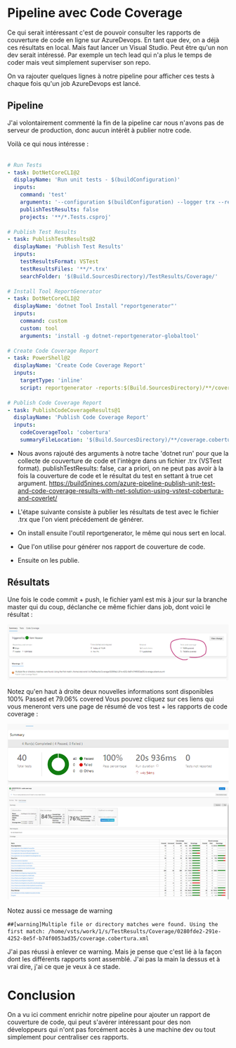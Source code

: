 # Pipeline avec Code Coverage

Ce qui serait intéressant c'est de pouvoir consulter les rapports de couverture de code en ligne sur AzureDevops. 
En tant que dev, on a déjà ces résultats en local. Mais faut lancer un Visual Studio. Peut être qu'un non dev serait intéressé. Par exemple un tech lead qui n'a plus le temps de coder mais veut simplement superviser son repo. 

On va rajouter quelques lignes à notre pipeline pour afficher ces tests à chaque fois qu'un job AzureDevops est lancé. 


## Pipeline 

J'ai volontairement commenté la fin de la pipeline car nous n'avons pas de serveur de production, donc aucun intérêt à publier notre code. 

Voilà ce qui nous intéresse :

```yaml

# Run Tests
- task: DotNetCoreCLI@2
  displayName: 'Run unit tests - $(buildConfiguration)'
  inputs:
    command: 'test'
    arguments: '--configuration $(buildConfiguration) --logger trx --results-directory "$(Build.SourcesDirectory)/TestResults/Coverage/"  --collect "XPlat Code Coverage"'
    publishTestResults: false
    projects: '**/*.Tests.csproj'

# Publish Test Results
- task: PublishTestResults@2
  displayName: 'Publish Test Results'
  inputs: 
    testResultsFormat: VSTest
    testResultsFiles: '**/*.trx'
    searchFolder: '$(Build.SourcesDirectory)/TestResults/Coverage/'
    
# Install Tool ReportGenerator
- task: DotNetCoreCLI@2
  displayName: 'dotnet Tool Install "reportgenerator"'
  inputs:
    command: custom
    custom: tool
    arguments: 'install -g dotnet-reportgenerator-globaltool'

# Create Code Coverage Report
- task: PowerShell@2
  displayName: 'Create Code Coverage Report'
  inputs:
    targetType: 'inline'
    script: reportgenerator -reports:$(Build.SourcesDirectory)/**/coverage.cobertura.xml -targetdir:$(Build.SourcesDirectory)/CodeCoverage -reporttypes:HtmlInline_AzurePipelines

# Publish Code Coverage Report
- task: PublishCodeCoverageResults@1
  displayName: 'Publish Code Coverage Report'
  inputs:
    codeCoverageTool: 'cobertura'
    summaryFileLocation: '$(Build.SourcesDirectory)/**/coverage.cobertura.xml'

```

- Nous avons rajouté des arguments à notre tache 'dotnet run' pour que la collecte de couverture de code et l'intègre dans un fichier .trx (VSTest format). publishTestResults: false, car a priori, on ne peut pas avoir à la fois la couverture de code et le résultat du test en settant à true cet argument. https://build5nines.com/azure-pipeline-publish-unit-test-and-code-coverage-results-with-net-solution-using-vstest-cobertura-and-coverlet/

- L'étape suivante consiste à publier les résultats de test avec le fichier .trx que l'on vient précédement de générer.

- On install ensuite l'outil reportgenerator, le même qui nous sert en local. 

- Que l'on utilise pour générer nos rapport de couverture de code. 

- Ensuite on les publie. 

## Résultats

Une fois le code commit + push, le fichier yaml est mis à jour sur la branche master qui du coup, déclanche ce même fichier dans job, dont voici le résultat :

![](../images/job-pipeline.png)


Notez qu'en haut à droite deux nouvelles informations sont disponibles 100% Passed et 79.06% covered
Vous pouvez cliquez sur ces liens qui vous meneront vers une page de résumé de vos test + les rapports de code coverage :

![](../images/online-tests.png)
![](../images/online-codecoverage.png)


Notez aussi ce message de warning
```
##[warning]Multiple file or directory matches were found. Using the first match: /home/vsts/work/1/s/TestResults/Coverage/0280fde2-291e-4252-8e5f-b74f0053ad35/coverage.cobertura.xml
```

J'ai pas réussi à enlever ce warning. Mais je pense que c'est lié à la façon dont les différents rapports sont assemblé. J'ai pas la main la dessus et à vrai dire, j'ai ce que je veux à ce stade. 

# Conclusion

On a vu ici comment enrichir notre pipeline pour ajouter un rapport de couverture de code, qui peut s'avérer intéressant pour des non développeurs qui n'ont pas forcément accès à une machine dev ou tout simplement pour centraliser ces rapports. 



